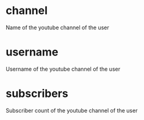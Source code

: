 # channel 

Name of the youtube channel of the user 

# username

Username of the youtube channel of the user 

# subscribers

Subscriber count of the youtube channel of the user 